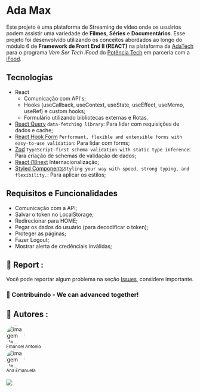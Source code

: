 # Ada Max

Este projeto é uma plataforma de Streaming de vídeo onde os usuários podem assistir uma variedade de **Filmes**, **Séries** e **Documentários**. Esse projeto foi desenvolvido utilizando os conceitos abordados ao longo do módulo 6 de **Framework de Front End II (REACT)** na plataforma da [AdaTech](https://ada.tech/) para o programa _Vem Ser Tech iFood_ do [Potência Tech](https://potenciatech.com.br/) em parceria com a [iFood](https://www.ifood.com.br/).

## Tecnologias

- React
  - Comunicação com API's;
  - Hooks (useCallback, useContext, useState, useEffect, useMemo, useRef) e custom hooks;
  - Formulário utilizando bibliotecas externas e Rotas.
- [React Query](https://tanstack.com/query/v3/docs/framework/react/overview) `data-fetching library`: Para lidar com requisições de dados e cache;
- [React Hook Form](https://react-hook-form.com/) `Performant, flexible and extensible forms with easy-to-use validation`: Para lidar com forms;
- [Zod](https://zod.dev/) `TypeScript-first schema validation with static type inference`: Para criação de schemas de validação de dados;
- [React i18next](https://react.i18next.com/guides/quick-start) Internacionalização;
- [Styled Components](https://styled-components.com/)`Styling your way with speed, strong typing, and flexibility.`: Para aplicar os estilos;

## Requisitos e Funcionalidades

- Comunicação com a API;
- Salvar o token no LocalStorage;
- Redirecionar para HOME;
- Pegar os dados do usuário (para decodificar o token);
- Proteger as páginas;
- Fazer Logout;
- Mostrar alerta de credênciais inválidas;

## 📑 Report :

Você pode reportar algum problema na seção <a href="https://github.com/emanoelantonio/ada-max/issues">Issues</a>, considere importante.

### 🤝 Contribuindo - We can advanced together!

## 🧠 Autores :
 <img style="border-radius: 50%;" src="https://avatars2.githubusercontent.com/u/60781248?s=460&u=43dbba3483d275c3d8964df24a8f5139f53dc282&v=4" width="50px;" alt="imagem de perfil do autor"/></br><sub>Emanoel Antonio</sub></br>
<img style="border-radius: 50%;" src="https://avatars.githubusercontent.com/u/117774887?v=4" width="50px;" alt="imagem de perfil do autor"/></br><sub>Ana Emanuela</sub></br>
  </br>
 <a href="https://www.linkedin.com/in/emanoel-antonio/"><img align="center" src="https://img.shields.io/static/v1?label=&message=Linkedin&color=3D008A&style=for-the-badge&logo=linkedin"/></a>
